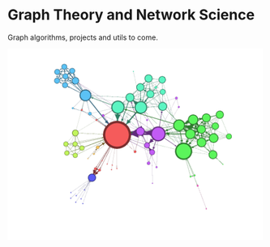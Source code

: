 # Graph Theory and Network Science

Graph algorithms, projects and utils to come.

![image](docs/sample.png)
